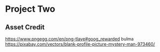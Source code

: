 # Project Two

## Asset Credit
https://www.pngegg.com/en/png-tlaye#goog_rewarded
bulma
https://pixabay.com/vectors/blank-profile-picture-mystery-man-973460/